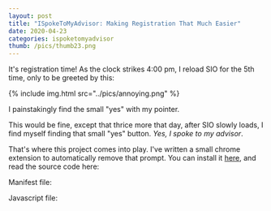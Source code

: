 ```yaml
---
layout: post
title: "ISpokeToMyAdvisor: Making Registration That Much Easier"
date: 2020-04-23
categories: ispoketomyadvisor
thumb: /pics/thumb23.png
---
```


It's registration time! As the clock strikes 4:00 pm, I reload SIO for the 5th
time, only to be greeted by this:

{% include img.html src="../pics/annoying.png" %}

I painstakingly find the small "yes" with my pointer.

This would be fine, except that thrice more that day, after SIO
slowly loads, I find myself finding that small "yes" button. _Yes, I spoke to
my advisor_.

That's where this project comes into play. I've written a small chrome extension
to automatically remove that prompt. You can install it [here](https://chrome.google.com/webstore/detail/ispoketomyadvisor/knodacmfoanaakoabhbllefgngkmdfkk),
and read the source code here:

Manifest file:
<script src="https://gist.github.com/J3698/f084cdea87d57aa8c8e860dbfbcbe206.js"></script>

Javascript file:
<script src="https://gist.github.com/J3698/818556315c0c27de8aeb21ac615a7a6c.js"></script>
